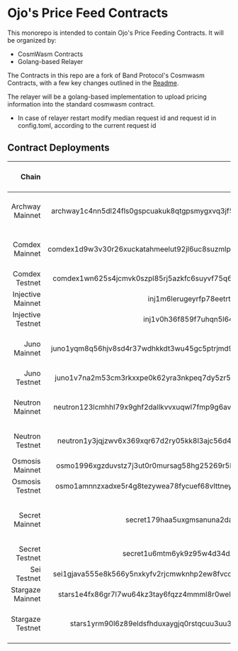 # Ojo's Price Feed Contracts

This monorepo is intended to contain Ojo's Price Feeding Contracts. It will be organized by:

- CosmWasm Contracts
- Golang-based Relayer

The Contracts in this repo are a fork of Band Protocol's Cosmwasm Contracts, with a few key changes outlined in the [Readme](./cosmwasm/README.md).

The relayer will be a golang-based implementation to upload pricing information into the standard cosmwasm contract.

- In case of relayer restart modify median request id and request id in config.toml, according to the current request id

## Contract Deployments

| Chain             | Contract Address                                                   | Admin Address                               | Relayer Address                                | Relayer Release Binary          |
| -----------------:| ------------------------------------------------------------------:| -------------------------------------------:| ----------------------------------------------:| -------------------------------:|
| Archway Mainnet   | archway1c4nn5dl24fls0gspcuakuk8qtgpsmygxvq3jf5ua9tfxe78vg60s6jzndv |                                             | archway1ner6kc63xl903wrv2n8p9mtun79gegjl6wtgen | cw-relayer-v0.1.7-alpha2        |
| Comdex Mainnet    | comdex1d9w3v30r26xuckatahmeelut92jl6uc8suzmlpp0dm08drwlskjscvg83a  |                                             | comdex1nmps9c8j4zfzu572nv9fdlr3y40wm4ae88s8wy  | cw-relayer-v0.1.7-alpha1        |
| Comdex Testnet    | comdex1wn625s4jcmvk0szpl85rj5azkfc6suyvf75q6vrddscjdphtve8s6z5fs0  |                                             |                                                |                                 |
| Injective Mainnet | inj1m6lerugeyrfp78eetrtw04ykleu3vsx686dw9y                         | inj1cx44k04dp4rpdlkpdc532d6qcc03j2h6f2g78y  | inj1cx44k04dp4rpdlkpdc532d6qcc03j2h6f2g78y     |                                 |
| Injective Testnet | inj1v0h36f859f7uhqn5l64uccn7gsg60n4eteux2u                         | inj1u6c4qcjdlzg8c7455h0mrpftcps8lpqayrxept  | inj1u6c4qcjdlzg8c7455h0mrpftcps8lpqayrxept     |                                 |
| Juno Mainnet      | juno1yqm8q56hjv8sd4r37wdhkkdt3wu45gc5ptrjmd9k0nhvavl0354qwcf249    |                                             | juno1rkhrfuq7k2k68k0hctrmv8efyxul6tgn8hny6y    | cw-relayer-v0.1.5-alpha4        |
| Juno Testnet      | juno1v7na2m53cm3rkxxpe0k62yra3nkpeq7dy5zr528795fgymxrlz2ql4jsqp    |                                             |                                                |                                 |
| Neutron Mainnet   | neutron123lcmhhl79x9ghf2dallkvvxuqwl7fmp9g6avjzt2zyrvddme7eqsvtr07 |                                             | neutron1xhmxhxekescrqrv54dp30vx3ngcc97pe9mq2k4 | cw-relayer-v0.1.7-alpha1        |
| Neutron Testnet   | neutron1y3jqjzwv6x369xqr67d2ry05kk8l3ajc56d49tprjfpfvl5z0d0s5zcdr5 |                                             | neutron1xhmxhxekescrqrv54dp30vx3ngcc97pe9mq2k4 | cw-relayer-v0.1.5               |
| Osmosis Mainnet   | osmo1996xgzduvstz7j3ut0r0mursag58hg25269r5lhswk7awkd52tjset60yn    | osmo1z0fzccr6g6l957s5xe5h8p46qgrd9k3uqf98u4 | osmo1z3v35nvrhj70xx45708k2fg6cmy8ypng5rzcfn    | sdk47-v1.7.0                    |
| Osmosis Testnet   | osmo1amnnzxadxe5r4g8tezywea78fycuef68vlttneyvz0g7h9js9yxsmzk6cw    | osmo1z0fzccr6g6l957s5xe5h8p46qgrd9k3uqf98u4 | osmo1z0fzccr6g6l957s5xe5h8p46qgrd9k3uqf98u4    | sdk47-v1.7.0                    |
| Secret Mainnet    | secret179haa5uxgmsanuna2dapquwz3twylys394gz8e                      |                                             | secret1cm4wctlnkaszv7s5ccxuw50wuj3lg8lqn567sz  | cw-relayer-secret-v0.0.4-alpha1 |
| Secret Testnet    | secret1u6mtm6yk9z95w4d34dzj443h495yt3zqn8ny3p                      |                                             |                                                |                                 |
| Sei Testnet       | sei1gjava555e8k566y5nxkyfv2rjcmwknhp2ew8fvcqk3d25f7n3sds0mw434     | sei1kj8ndvywaeq42rw2r42v6ewnq23sewyh88m2ae  | sei1kj8ndvywaeq42rw2r42v6ewnq23sewyh88m2ae     |                                 |
| Stargaze Mainnet  | stars1e4fx86gr7l7wu64kz3tay6fqzz4mmml8r0welpfexeyuav0ztm3q0j5ulq   |                                             |                                                |                                 |
| Stargaze Testnet  | stars1yrm90l6z89eldsfhduxaygjq0rstqcuu3uu3slpq83c2lldqf6jsfy8py2   |                                             | stars1ksxvztdwplktkugn0kqxlttvqhrhlspxth8qh4   | cw-relayer-v0.1.7-alpha2        |
